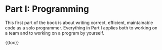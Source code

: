 # Part I: Programming

This first part of the book is about writing correct, efficient, maintainable code as a solo programmer. Everything in Part I applies both to working on a team and to working on a program by yourself.

{{toc}}